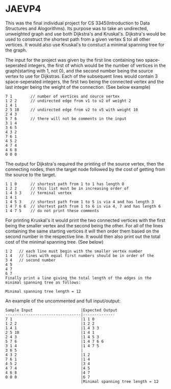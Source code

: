 # JAEVP4
This was the final individual project for CS 3345(Introduction to Data Structures and Alogorithms). Its purpose was to take an undirected, unweighted graph and use both Dijkstra's and Kruskal's. Dijkstra's would be used to construct the shortest path from a given vertex S toi all other vertices. It would also use Kruskal's to constuct a minimal spanning tree for the graph.

The input for the project was given by the first line containing two space-seperated integers, the first of which would be the number of vertices in the graph(starting with 1, not 0), and the second number being the source vertex to use for Dijkstras. Each of the subsequent lines would contain 3 space-seperated integers, the first two being the connected vertex and the last integer being the weight of the connection. (See below example)
```
7 1        // number of vertices and source vertex
1 2 2      // undirected edge from v1 to v2 of weight 2
1 4 1
2 5 10     // undirected edge from v2 to v5 with weight 10
2 4 3
5 7 6      // there will not be comments in the input
3 1 4
3 6 5
4 3 2
7 6 1
4 5 2
4 7 4
4 6 8
0 0 0
```
The output for Dijkstra's required the printing of the source vertex, then the connecting nodes, then the target node followed by the cost of getting from the source to the target. 
```
1 1 0      // shortest path from 1 to 1 has length 0
1 2 2      // this list must be in increasing order of
1 4 3 3    // terminal vertex
1 4 1
1 4 5 3    // shortest path from 1 to 5 is via 4 and has length 3
1 4 7 6 6  // shortest path from 1 to 6 is via 4, 7 and has length 6
1 4 7 5    // do not print these comments
```
For printing Kruskal's it would print the two connected vertices with the first being the smaller vertex and the second being the other. For all of the lines containing the same starting vertices it will then order them based on the second number in the respective line. It would then also print out the total cost of the minimal spanning tree. (See below)
```
1 2   // each line must begin with the smaller vertex number
1 4   // lines with equal first numbers should be in order of the 
3 4   // second number
4 5
4 7
6 7
Finally print a line giving the total length of the edges in the minimal spanning tree as follows:

Minimal spanning tree length = 12
```

An example of the uncommented and full input/output:
```
Sample Input                     |Expected Output
---------------------------------|--------------
7 1                              |1 1 0
1 2 2                            |1 2 2
1 4 1                            |1 4 3 3
2 5 10                           |1 4 1
2 4 3                            |1 4 5 3
5 7 6                            |1 4 7 6 6
3 1 4                            |1 4 7 5
3 6 5                            |
4 3 2                            |1 2
7 6 1                            |1 4
4 5 2                            |3 4
4 7 4                            |4 5
4 6 8                            |4 7
0 0 0                            |6 7
                                 |Minimal spanning tree length = 12

```
